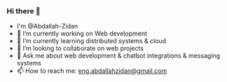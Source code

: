 ### Hi there 👋
- I'm @Abdallah-Zidan
- 🔭 I’m currently working on Web development
- 🌱 I’m currently learning distributed systems & cloud
- 👯 I’m looking to collaborate on web projects
- 💬 Ask me about web development & chatbot integrations & messaging systems
- 📫 How to reach me: eng.abdallahzidan@gmail.com
